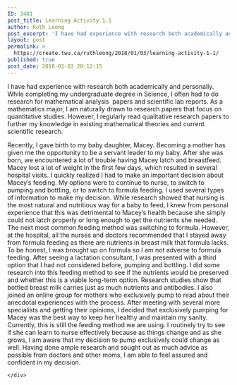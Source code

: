 ```yaml
---
ID: 2481
post_title: Learning Activity 1.1
author: Ruth Leong
post_excerpt: 'I have had experience with research both academically and personally. While completing my undergraduate degree in Science, I often had to do research for mathematical analysis&nbsp; papers and scientific lab reports. As a mathematics major, I am naturally drawn to research papers that focus on quantitative studies. However, I regularly read qualitative research papers to [&hellip;]'
layout: post
permalink: >
  https://create.twu.ca/ruthleong/2018/01/03/learning-activity-1-1/
published: true
post_date: 2018-01-03 20:12:15
---
```

I have had experience with research both academically and personally. While completing my undergraduate degree in Science, I often had to do research for mathematical analysis  papers and scientific lab reports. As a mathematics major, I am naturally drawn to research papers that focus on quantitative studies. However, I regularly read qualitative research papers to further my knowledge in existing mathematical theories and current scientific research.

Recently, I gave birth to my baby daughter, Macey. Becoming a mother has given me the opportunity to be a servant leader to my baby. After she was born, we encountered a lot of trouble having Macey latch and breastfeed. Macey lost a lot of weight in the first few days, which resulted in several hospital visits. I quickly realized I had to make an important decision about Macey&#8217;s feeding. My options were to continue to nurse, to switch to pumping and bottling, or to switch to formula feeding. I used several types of information to make my decision. While research showed that nursing is the most natural and nutritious way for a baby to feed, I knew from personal experience that this was detrimental to Macey&#8217;s health because she simply could not latch properly or long enough to get the nutrients she needed. The next most common feeding method was switching to formula. However, at the hospital, all the nurses and doctors recommended that I stayed away from formula feeding as there are nutrients in breast milk that formula lacks. To be honest, I was brought up on formula so I am not adverse to formula feeding. After seeing a lactation consultant, I was presented with a third option that I had not considered before, pumping and bottling. I did some research into this feeding method to see if the nutrients would be preserved and whether this is a viable long-term option. Research studies show that bottled breast milk carries just as much nutrients and antibodies. I also joined an online group for mothers who exclusively pump to read about their anecdotal experiences with the process. After meeting with several more specialists and getting their opinions, I decided that exclusively pumping for Macey was the best way to keep her healthy and maintain my sanity. Currently, this is still the feeding method we are using. I routinely try to see if she can learn to nurse effectively because as things change and as she grows, I am aware that my decision to pump exclusively could change as well. Having done ample research and sought out as much advice as possible from doctors and other moms, I am able to feel assured and confident in my decision.

<div id="themify_builder_content-317" data-postid="317" class="themify_builder_content themify_builder_content-317 themify_builder">

    </div>

<!-- /themify_builder_content -->